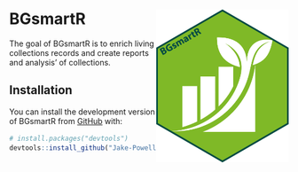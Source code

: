 
<!-- README.md is generated from README.Rmd. Please edit that file -->

# BGsmartR <a href="https://jakepowellcubg.github.io/BGR/"><img src="inst/logo.png" align="right" height="276" /></a>

<!-- badges: start -->
<!-- badges: end -->

The goal of BGsmartR is to enrich living collections records and create
reports and analysis’ of collections.

## Installation

You can install the development version of BGsmartR from
[GitHub](https://github.com/) with:

``` r
# install.packages("devtools")
devtools::install_github("Jake-Powell/BGsmartR")
```
